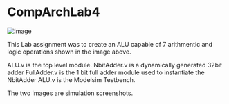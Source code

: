 # CompArchLab4

![image](https://user-images.githubusercontent.com/99295266/156440680-a3a228c1-ec7a-46b3-a200-9ad5730fd0f5.png)

This Lab assignment was to create an ALU capable of 7 arithmentic and logic operations shown in the image above.

ALU.v is the top level module.
NbitAdder.v is a dynamically generated 32bit adder
FullAdder.v is the 1 bit full adder module used to instantiate the NbitAdder
ALU.v is the Modelsim Testbench.

The two images are simulation screenshots.
